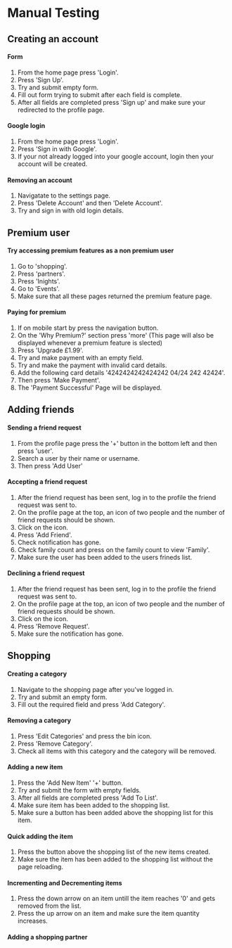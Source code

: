 # Manual Testing


## Creating an account

#### Form

1. From the home page press 'Login'.
2. Press 'Sign Up'.
3. Try and submit empty form.
4. Fill out form trying to submit after each field is complete.
5. After all fields are completed press 'Sign up' and make sure your redirected to the profile page.

#### Google login

1. From the home page press 'Login'.
2. Press 'Sign in with Google'.
3. If your not already logged into your google account, login then your account will be created.

#### Removing an account

1. Navigatate to the settings page.
2. Press 'Delete Account' and then 'Delete Account'.
3. Try and sign in with old login details.


## Premium user

#### Try accessing premium features as a non premium user

1. Go to 'shopping'.
2. Press 'partners'.
3. Press 'Inights'.
4. Go to 'Events'.
5. Make sure that all these pages returned the premium feature page.

#### Paying for premium

1. If on mobile start by press the navigation button.
2. On the 'Why Premium?' section press 'more' (This page will also be displayed whenever a premium feature is slected)
3. Press 'Upgrade £1.99'.
4. Try and make payment with an empty field.
5. Try and make the payment with invalid card details.
6. Add the following card details '4242424242424242 04/24 242 42424'.
7. Then press 'Make Payment'.
8. The 'Payment Successful' Page will be displayed.

## Adding friends

#### Sending a friend request

1. From the profile page press the '+' button in the bottom left and then press 'user'.
2. Search a user by their name or username.
3. Then press 'Add User'

#### Accepting a friend request

1. After the friend request has been sent, log in to the profile the friend request was sent to.
2. On the profile page at the top, an icon of two people and the number of friend requests should be shown.
3. Click on the icon.
4. Press 'Add Friend'.
5. Check notification has gone.
6. Check family count and press on the family count to view 'Family'.
7. Make sure the user has been added to the users frineds list.

#### Declining a friend request

1. After the friend request has been sent, log in to the profile the friend request was sent to.
2. On the profile page at the top, an icon of two people and the number of friend requests should be shown.
3. Click on the icon.
4. Press 'Remove Request'.
5. Make sure the notification has gone.

## Shopping 

#### Creating a category

1. Navigate to the shopping page after you've logged in.
2. Try and submit an empty form.
3. Fill out the required field and press 'Add Category'.

#### Removing a category

1. Press 'Edit Categories' and press the bin icon.
2. Press 'Remove Category'.
3. Check all items with this category and the category will be removed.

#### Adding a new item

1. Press the 'Add New Item' '+' button.
2. Try and submit the form with empty fields.
3. After all fields are completed press 'Add To List'.
4. Make sure item has been added to the shopping list.
5. Make sure a button has been added above the shopping list for this item.

#### Quick adding the item

1. Press the button above the shopping list of the new items created.
2. Make sure the item has been added to the shopping list without the page reloading.

#### Incrementing and Decrementing items

1. Press the down arrow on an item untill the item reaches '0' and gets removed from the list.
2. Press the up arrow on an item and make sure the item quantity increases.

#### Adding a shopping partner

#### 

